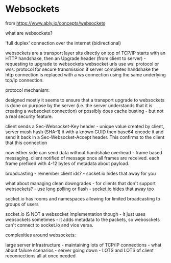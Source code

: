 # Websockets

from https://www.ably.io/concepts/websockets

what are websockets?

'full duplex' connection over the internet (bidirectional)


websockets are a transport layer sits directly on top of TCP/IP
starts with an HTTP handshake, then an Upgrade header (from client to server) - requesting to upgrade to websockets
websocket urls use ws: protocol or wss: protocol for secure transmission
if server completes handshake the http connection is replaced with a ws connection using the same underlying tcp/ip connection.

protocol mechanism:

designed mostly it seems to ensure that a transport upgrade to websockets is done on purpose by the server (i.e. the server understands that it is creating a websocket connection) or possibly does cache busting - but not a real security feature.

client sends a Sec-Websocket-Key header - unique value created by client,
server mush hash (SHA-1) it with a known GUID then base64 encode it and send it back in a Sec-Websocket-Accept header.
This confirms to the client that this connection 

now either side can send data without handshake overhead - frame based messaging. client notified of message once all frames are received. each frame prefixed with 4-12 bytes of metadata about payload.



broadcasting - remember client ids? - socket.io hides that away for you

what about managing clean downgrades - for clients that don't support websockets? - use long polling or flash - socket.io hides that away too

socket.io has rooms and namespaces allowing for limited broadcasting to groups of users

socket.io IS NOT a websocket implementation though - it just uses websockets sometimes - it adds metadata to the packets, so webosckets can't connect to socket.io and vice versa.


complexities around websockets:

large server infrastructure - maintaining lots of TCP/IP connections - what about failure scenarios - server going down - LOTS and LOTS of client reconnections all at once needed
